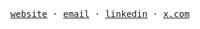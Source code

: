 
<p align="center">
	<samp>
		<a href="https://hectorolivares.vercel.app" target="_blank">website</a> ·
		<a href="mailto:hectorolivares033@gmail.com" target="_blank">email</a> ·
		<a href="https://www.linkedin.com/in/hectorolivaresn" target="_blank">linkedin</a> ·
		<a href="https://twitter.com/hektorolivares" target="_blank">x.com</a> 
	</samp>
</p>

